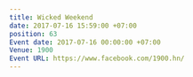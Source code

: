 ```yaml
---
title: Wicked Weekend
date: 2017-07-16 15:59:00 +07:00
position: 63
Event date: 2017-07-16 00:00:00 +07:00
Venue: 1900
Event URL: https://www.facebook.com/1900.hn/
---
```


